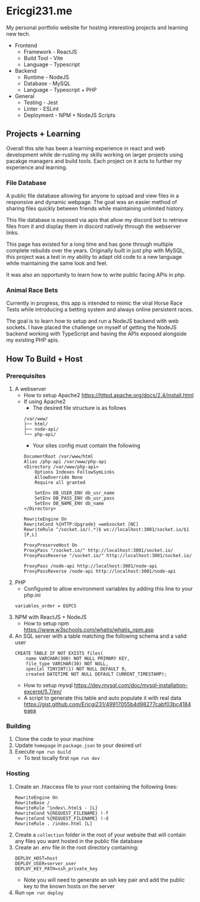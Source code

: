 # Ericgi231.me
My personal portfolio website for hosting interesting projects and learning new tech.
- Frontend
    - Framework - ReactJS
    - Build Tool - Vite
    - Language - Typescript
- Backend
    - Runtime - NodeJS
    - Database - MySQL
    - Language - Typescript + PHP
- General
    - Testing - Jest
    - Linter - ESLint
    - Deployment - NPM + NodeJS Scripts

## Projects + Learning

Overall this site has been a learning experience in react and web development while de-rusting my skills working on larger projects using pacakge managers and build tools. Each project on it acts to further my experience and learning.

### File Database
A public file database allowing for anyone to upload and view files in a responsive and dynamic webpage. The goal was an easier method of sharing files quickly between friends while maintaining unlimited history. 

This file database is exposed via apis that allow my discord bot to retrieve files from it and display them in discord natively through the webserver links.

This page has existed for a long time and has gone through multiple complete rebuilds over the years. Originally built in just php with MySQL, this project was a test in my ability to adapt old code to a new language while maintaining the same look and feel.

It was also an opportunity to learn how to write public facing APIs in php.

### Animal Race Bets
Currently in progress, this app is intended to mimic the viral Horse Race Tests while introducing a betting system and always online persistent races. 

The goal is to learn how to setup and run a NodeJS backend with web sockets. I have placed the challenge on myself of getting the NodeJS backend working with TypeScript and having the APIs exposed alongside my existing PHP apis.

## How To Build + Host

### Prerequisites 
1. A webserver
    - How to setup Apache2 https://httpd.apache.org/docs/2.4/install.html
    - If using Apache2
        - The desired file structure is as follows
        ```
        /var/www/
        ├── html/
        ├── node-api/
        └── php-api/
        ```
        - Your sites config must contain the following
        ```
        DocumentRoot /var/www/html
        Alias /php-api /var/www/php-api
        <Directory /var/www/php-api>
            Options Indexes FollowSymLinks
            AllowOverride None
            Require all granted

            SetEnv DB_USER_ENV db_usr_name
            SetEnv DB_PASS_ENV db_usr_pass
            SetEnv DB_NAME_ENV db_name
        </Directory>

        RewriteEngine On
        RewriteCond %{HTTP:Upgrade} =websocket [NC]
        RewriteRule ^/socket.io/(.*)$ ws://localhost:3001/socket.io/$1 [P,L]

        ProxyPreserveHost On
        ProxyPass "/socket.io/" http://localhost:3001/socket.io/
        ProxyPassReverse "/socket.io/" http://localhost:3001/socket.io/

        ProxyPass /node-api http://localhost:3001/node-api
        ProxyPassReverse /node-api http://localhost:3001/node-api
        ```
1. PHP
    - Configured to allow environment variables by adding this line to your php.ini
    ```
    variables_order = EGPCS
    ```
1. NPM with ReactJS + NodeJS
    - How to setup npm  https://www.w3schools.com/whatis/whatis_npm.asp
1. An SQL server with a table matching the following schema and a valid user
    ```
    CREATE TABLE IF NOT EXISTS files(  
        name VARCHAR(300) NOT NULL PRIMARY KEY,
        file_type VARCHAR(30) NOT NULL,
        special TINYINT(1) NOT NULL DEFAULT 0,
        created DATETIME NOT NULL DEFAULT CURRENT_TIMESTAMP);
    ```
    - How to setup mysql https://dev.mysql.com/doc/mysql-installation-excerpt/5.7/en/
    - A script to generate this table and auto populate it with real data https://gist.github.com/Ericgi231/49917055b4d98277cabf03bc4184eaea

### Building
1. Clone the code to your machine
1. Update `homepage` in `package.json` to your desired url
1. Execute `npm run build`
    - To test locally first `npm run dev`
    
### Hosting
1. Create an .htaccess file to your root containing the following lines:
    ```
    RewriteEngine On
    RewriteBase /
    RewriteRule ^index\.html$ - [L]
    RewriteCond %{REQUEST_FILENAME} !-f
    RewriteCond %{REQUEST_FILENAME} !-d
    RewriteRule . /index.html [L]
    ```
1. Create a `collection` folder in the root of your website that will contain any files you want hosted in the public file database
1. Create an .env file in the root directory containing:
    ```
    DEPLOY_HOST=host
    DEPLOY_USER=server_user
    DEPLOY_KEY_PATH=ssh_private_key
    ```
    - Note you will need to generate an ssh key pair and add the public key to the known hosts on the server
1. Run `npm run deploy`
